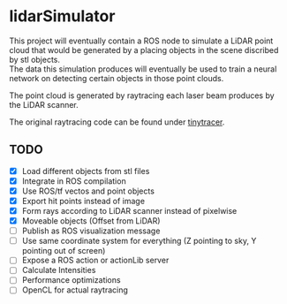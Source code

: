 # lidarSimulator

This project will eventually contain a ROS node to simulate a LiDAR point cloud that would be generated by a placing objects in the scene discribed by stl objects.  
The data this simulation produces will eventually be used to train a neural network on detecting certain objects in  those point clouds.

The point cloud is generated by raytracing each laser beam produces by the LiDAR scanner.

The original raytracing code can be found under [tinytracer](https://github.com/ssloy/tinyraytracer).

## TODO
- [x] Load different objects from stl files
- [x] Integrate in ROS compilation
- [x] Use ROS/tf vectos and point objects
- [x] Export hit points instead of image
- [x] Form rays according to LiDAR scanner instead of pixelwise
- [x] Moveable objects (Offset from LiDAR)
- [ ] Publish as ROS visualization message
- [ ] Use same coordinate system for everything (Z pointing to sky, Y pointing out of screen)
- [ ] Expose a ROS action or actionLib server
- [ ] Calculate Intensities
- [ ] Performance optimizations
- [ ] OpenCL for actual raytracing